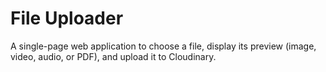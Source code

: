 # File Uploader

A single-page web application to choose a file, display its preview (image, video, audio, or PDF), and upload it to Cloudinary.